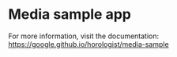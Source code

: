 # Media sample app

For more information, visit the documentation: https://google.github.io/horologist/media-sample
